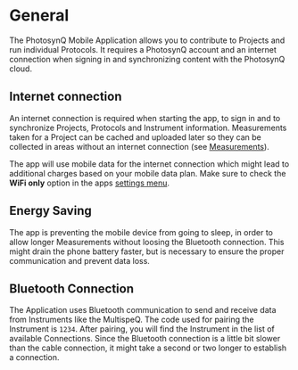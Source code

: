 # General

The PhotosynQ Mobile Application allows you to contribute to Projects and run individual Protocols. It requires a PhotosynQ account and an internet connection when signing in and synchronizing content with the PhotosynQ cloud.

## Internet connection

An internet connection is required when starting the app, to sign in and to synchronize Projects, Protocols and Instrument information. Measurements taken for a Project can be cached and uploaded later so they can be collected in areas without an internet connection (see [Measurements](./measurements.md)).

The app will use mobile data for the internet connection which might lead to additional charges based on your mobile data plan. Make sure to check the **WiFi only** option in the apps [settings menu](./settings.md).

## Energy Saving

The app is preventing the mobile device from going to sleep, in order to allow longer Measurements without loosing the Bluetooth connection. This might drain the phone battery faster, but is necessary to ensure the proper communication and prevent data loss.

## Bluetooth Connection

The Application uses Bluetooth communication to send and receive data from Instruments like the MultispeQ. The code used for pairing the Instrument is `1234`. After pairing, you will find the Instrument in the list of available Connections. Since the Bluetooth connection is a little bit slower than the cable connection, it might take a second or two longer to establish a connection.
